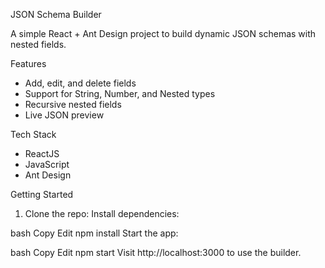 JSON Schema Builder

A simple React + Ant Design project to build dynamic JSON schemas with nested fields.

Features

- Add, edit, and delete fields
- Support for String, Number, and Nested types
- Recursive nested fields
- Live JSON preview

Tech Stack

- ReactJS
- JavaScript
- Ant Design

Getting Started

1. Clone the repo:
Install dependencies:

bash
Copy
Edit
npm install
Start the app:

bash
Copy
Edit
npm start
Visit http://localhost:3000 to use the builder.
